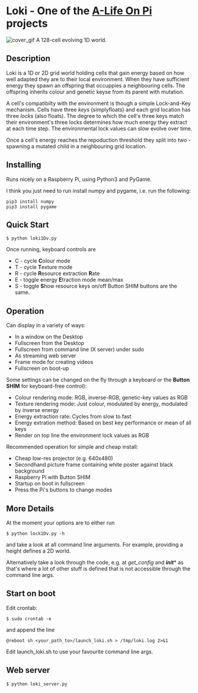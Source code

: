 # Loki - One of the [A-Life On Pi](http://www.alifeonpi.com) projects

![cover_gif](https://github.com/dylski/loki/blob/master/rgb_energydown.gif)
A 128-cell evolving 1D world.

## Description
Loki is a 1D or 2D grid world holding cells that gain energy based on how well adapted they are to their local environment. When they have sufficient energy they spawn an offspring that occuppies a neighbouring cells. The offspring inherits colour and genetic keyse from its parent with mutation.

A cell's compatibilty with the environment is though a simple Lock-and-Key
mechanism. Cells have three *keys* (simplyfloats) and each grid location has
three *locks* (also floats). The degree to which the cell's three keys match
their environment's three locks determines how much energy they extract at each
time step. The environmental lock values can slow evolve over time.

Once a cell's energy reaches the repoduction threshold they split into two -
spawning a mutated child in a neighbouring grid location.

## Installing
Runs nicely on a Raspberry Pi, using Python3 and PyGame.

I think you just need to run install numpy and pygame, i.e. run the following:

    pip3 install numpy
    pip3 install pygame

## Quick Start
    $ python loki1Dv.py

Once running, keyboard controls are
* C - cycle **C**olour mode
* T - cycle **T**exture mode
* R - cycle **R**esource extraction **R**ate
* E - toggle energy **E**traction mode mean/max
* S - toggle **S**how resource keys on/off
Button SHIM buttons are the same.

## Operation
Can display in a variety of ways:
* In a window on the Desktop
* Fullscreen from the Desktop
* Fullscreen from command line (X server) under sudo
* As streaming web server
* Frame mode for creating videos
* Fullscreen on boot-up

Some settings can be changed on the fly through a keyboard or the **Button SHIM** for keyboard-free control):
* Colour rendering mode: RGB, inverse-RGB, genetic-key values as RGB
* Texture rendering mode: Just colour, modulated by energy, modulated by inverse
  energy
* Energy extraction rate: Cycles from slow to fast
* Energy extration method: Based on best key performance or mean of all keys
* Render on top line the environment lock values as RGB

Recommended operation for simple and cheap install:
* Cheap low-res projector (e.g. 640x480)
* Secondhand picture frame containing white poster against black background
* Raspberry Pi with Button SHIM
* Startup on boot in fullscreen
* Press the Pi's buttons to change modes

## More Details
At the moment your options are to either run

    $ python lock1Dv.py -h

and take a look at all command line arguments. For example, providing a height defines a 2D world.

Alternatively take a look through the code, e.g. at *get_config* and *__init__** as that's where a lot of other stuff is defined that is not accessible through the command line args.

## Start on boot
Edit crontab:

    $ sudo crontab -e

and append the line

    @reboot sh <your_path_to>/launch_loki.sh > /tmp/loki.log 2>&1

Edit launch_loki.sh to use your favourite command line args.

## Web server
    $ python loki_server.py

